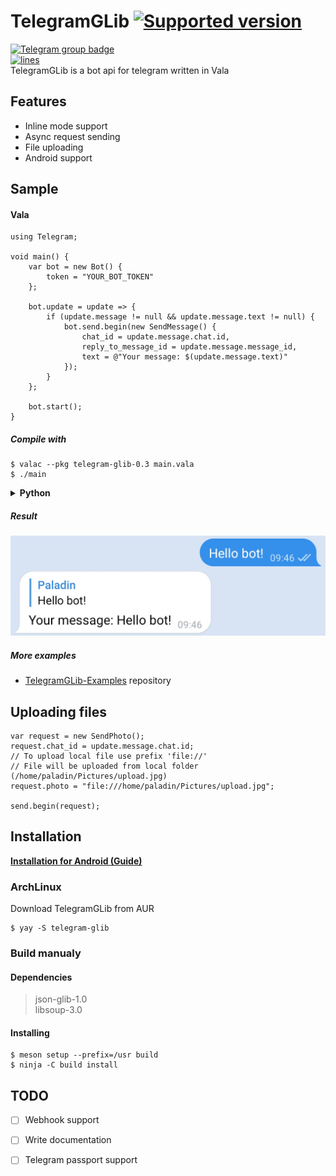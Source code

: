 # TelegramGLib [![Supported version](https://img.shields.io/badge/Telegram%20Bot%20API-6.8-blue)](https://core.telegram.org/bots/api#august-18-2023)
[![Telegram group badge](https://img.shields.io/badge/Telegram-Join_the_chat-2CA5E0?style=flat&logo=telegram)](https://t.me/vala_lang)  
[![lines](https://img.shields.io/tokei/lines/github/SpikedPaladin/TelegramGLib)](https://github.com/SpikedPaladin/TelegramGLib)  
TelegramGLib is a bot api for telegram written in Vala

## Features
- Inline mode support
- Async request sending
- File uploading
- Android support

## Sample

#### Vala
```vala
using Telegram;

void main() {
    var bot = new Bot() {
        token = "YOUR_BOT_TOKEN"
    };
    
    bot.update = update => {
        if (update.message != null && update.message.text != null) {
            bot.send.begin(new SendMessage() {
                chat_id = update.message.chat.id,
                reply_to_message_id = update.message.message_id,
                text = @"Your message: $(update.message.text)"
            });
        }
    };
    
    bot.start();
}
```

##### Compile with

    $ valac --pkg telegram-glib-0.3 main.vala
    $ ./main

<details><summary><b>Python</b></summary>

```python
import gi

gi.require_version('Telegram', '0.3')
from gi.repository import Telegram

class PingBot(Telegram.Bot):
    
    def __init__(self, **kargs):
        super().__init__(**kargs)
        self.token = 'YOUR_BOT_TOKEN'
    
    def do_on_message(self, message):
        if message.text is not None:
            msg = Telegram.SendMessage()
            msg.chat_id = message.chat.id
            msg.text = 'Your message: ' + message.text
            
            self.send(msg)
        
        return True

bot = PingBot()
bot.start()
```
</details>

##### Result
![Screenshot](./result.png)

##### More examples

* [TelegramGLib-Examples](https://github.com/SpikedPaladin/TelegramGLib-Examples) repository

## Uploading files
```vala
var request = new SendPhoto();
request.chat_id = update.message.chat.id;
// To upload local file use prefix 'file://'
// File will be uploaded from local folder (/home/paladin/Pictures/upload.jpg)
request.photo = "file:///home/paladin/Pictures/upload.jpg";

send.begin(request);
```

## Installation

**[Installation for Android (Guide)](https://gist.github.com/SpikedPaladin/c51d95773fa851c6e54e8ae1cf4e5b10)**

### ArchLinux
Download TelegramGLib from AUR

    $ yay -S telegram-glib

### Build manualy

#### Dependencies
> json-glib-1.0  
> libsoup-3.0

#### Installing

    $ meson setup --prefix=/usr build
    $ ninja -C build install

## TODO
- [ ] Webhook support
- [ ] Write documentation
- [ ] Telegram passport support

